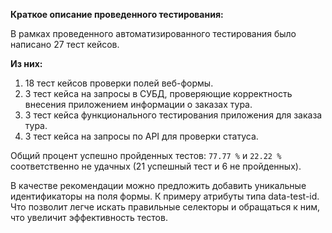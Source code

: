 **Краткое описание проведенного тестирования:**

В рамках проведенного автоматизированного тестирования было написано 27 тест кейсов.

**Из них:**

1. 18 тест кейсов проверки полей веб-формы.
2. 3 тест кейса на запросы в СУБД, проверяющие корректность внесения приложением информации о заказах тура.
3. 3 тест кейса функционального тестирования приложения для заказа тура.
4. 3 тест кейса на запросы по API для проверки статуса.

Общий процент успешно пройденных тестов: ```77.77 %``` и ```22.22 %``` соответственно не удачных (21 успешный тест и 6 не пройденных).

В качестве рекомендации можно предложить добавить уникальные идентификаторы на поля формы.
К примеру атрибуты типа data-test-id. Что позволит легче искать правильные селекторы и обращаться к ним, что увеличит эффективность тестов.